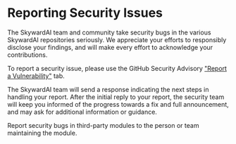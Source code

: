 # Reporting Security Issues

The SkywardAI team and community take security bugs in the various SkywardAI repositories seriously. We appreciate your efforts to responsibly disclose your findings, and will make every effort to acknowledge your contributions.

To report a security issue, please use the GitHub Security Advisory ["Report a Vulnerability"](https://github.com/SkywardAI/chat-backend/security/advisories/new) tab.

The SkywardAI team will send a response indicating the next steps in handling your report. After the initial reply to your report, the security team will keep you informed of the progress towards a fix and full announcement, and may ask for additional information or guidance.

Report security bugs in third-party modules to the person or team maintaining the module. 